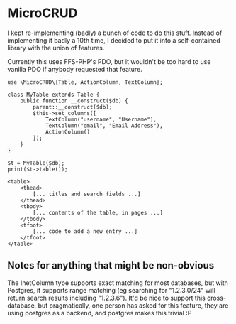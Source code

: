 MicroCRUD
=========
I kept re-implementing (badly) a bunch of code to do this stuff. Instead of
implementing it badly a 10th time, I decided to put it into a self-contained
library with the union of features.

Currently this uses FFS-PHP's PDO, but it wouldn't be too hard to use vanilla
PDO if anybody requested that feature.

```
use \MicroCRUD\{Table, ActionColumn, TextColumn};

class MyTable extends Table {
    public function __construct($db) {
        parent::__construct($db);
        $this->set_columns([
            TextColumn("username", "Username"),
            TextColumn("email", "Email Address"),
            ActionColumn()
        ]);
    }
}

$t = MyTable($db);
print($t->table());
```

```
<table>
	<thead>
		[... titles and search fields ...]
	</thead>
	<tbody>
		[... contents of the table, in pages ...]
	</tbody>
	<tfoot>
		[... code to add a new entry ...]
	</tfoot>
</table>
```

Notes for anything that might be non-obvious
--------------------------------------------
The InetColumn type supports exact matching for most databases, but with
Postgres, it supports range matching (eg searching for "1.2.3.0/24" will
return search results including "1.2.3.6"). It'd be nice to support this
cross-database, but pragmatically, one person has asked for this feature,
they are using postgres as a backend, and postgres makes this trivial :P